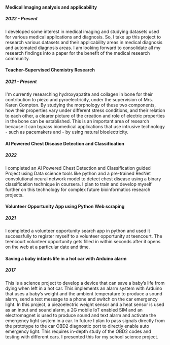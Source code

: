 #### Medical Imaging analysis and applicability
##### 2022 - Present
I developed some interest in medical imaging and studying datasets used for various medical applications and diagnosis. So, I take up this project to research various datasets and their applicability areas in medical diagnosis and automated diagnosis areas. I am looking forward to consolidate all my research findings into a paper for the benefit of the medical research community.
#### Teacher-Supervised Chemistry Research
##### 2021 - Present
I'm currently researching hydroxyapatite and collagen in bone for their contribution to piezo and pyroelectricity, under the supervision of Mrs. Karen Compton. By studying the morphology of these two components, how their properties vary under different stress conditions, and their relation to each other, a clearer picture of the creation and role of electric properties in the bone can be established. This is an important area of research because it can bypass biomedical applications that use intrusive technology - such as pacemakers and - by using natural bioelectricity.
#### AI Powered Chest Disease Detection and Classification
##### 2022
I completed an AI Powered Chest Detection and Classification guided Project using Data science tools like python and a pre-trained ResNet convolutional neural network model to detect chest disease using a binary classification technique in coursera. I plan to train and develop myself further on this technology for complex  future bioinformatics research projects.
#### Volunteer Opportunity App using Python Web scraping
##### 2021 
I completed a volunteer opportunity search app in python and used it successfully to register myself to a volunteer opportunity at teencourt. The teencourt volunteer opportunity gets filled in within seconds after it opens on the web at a particular date and time.
#### Saving a baby infants life in a hot car with Arduino alarm
##### 2017 
This is a science project to develop a device that can save a baby’s life from dying when left in a hot car. This implements an alarm system with Arduino that uses a baby’s weight and the ambient temperature to produce a sound alarm, send a text message to a phone and switch on the car emergency light. In this project, a piezoelectric weight sensor and a heat sensor is used as an input and sound alarm, a 2G mobile IoT enabled SIM and an electromagnet is used to produce  sound and text alarm and activate the emergency light system in a car. In future I plan to pass signals directly from the prototype to the car OBD2 diagnostic port to directly enable auto emergency light. This requires in-depth study of the OBD2 codes and testing with different cars. I presented this for my school science project.
